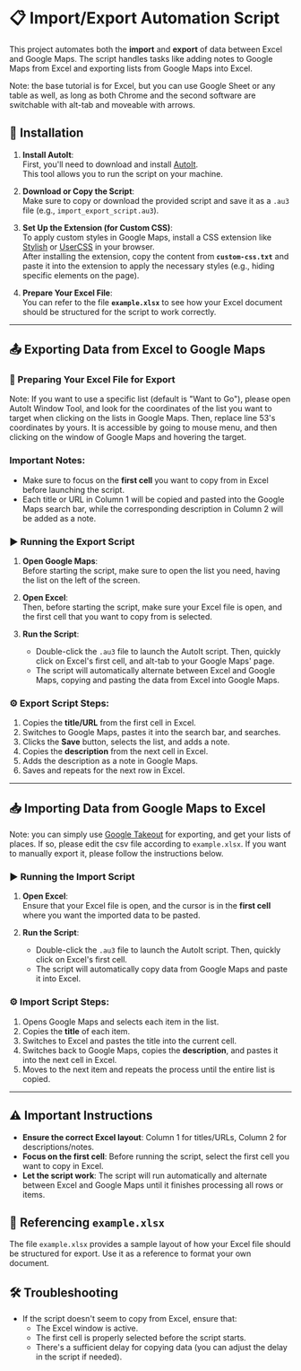 # 📋 Import/Export Automation Script

This project automates both the **import** and **export** of data between Excel and Google Maps. The script handles tasks like adding notes to Google Maps from Excel and exporting lists from Google Maps into Excel.

Note: the base tutorial is for Excel, but you can use Google Sheet or any table as well, as long as both Chrome and the second software are switchable with alt-tab and moveable with arrows.

## 🚀 Installation

1. **Install AutoIt**:  
   First, you'll need to download and install [AutoIt](https://www.autoitscript.com/site/autoit/downloads/).  
   This tool allows you to run the script on your machine.

2. **Download or Copy the Script**:  
   Make sure to copy or download the provided script and save it as a `.au3` file (e.g., `import_export_script.au3`).

3. **Set Up the Extension (for Custom CSS)**:  
   To apply custom styles in Google Maps, install a CSS extension like [Stylish](https://userstyles.org/) or [UserCSS](https://chrome.google.com/webstore/detail/user-css) in your browser.  
   After installing the extension, copy the content from **`custom-css.txt`** and paste it into the extension to apply the necessary styles (e.g., hiding specific elements on the page).

4. **Prepare Your Excel File**:  
   You can refer to the file **`example.xlsx`** to see how your Excel document should be structured for the script to work correctly.

---

## 📤 Exporting Data from Excel to Google Maps

### 📑 Preparing Your Excel File for Export

Note: If you want to use a specific list (default is "Want to Go"), please open AutoIt Window Tool, and look for the coordinates of the list you want to target when clicking on the lists in Google Maps. Then, replace line 53's coordinates by yours. It is accessible by going to mouse menu, and then clicking on the window of Google Maps and hovering the target.

### Important Notes:
- Make sure to focus on the **first cell** you want to copy from in Excel before launching the script.
- Each title or URL in Column 1 will be copied and pasted into the Google Maps search bar, while the corresponding description in Column 2 will be added as a note.

### ▶️ Running the Export Script

1. **Open Google Maps**:  
   Before starting the script, make sure to open the list you need, having the list on the left of the screen.

2. **Open Excel**:  
   Then, before starting the script, make sure your Excel file is open, and the first cell that you want to copy from is selected.

3. **Run the Script**:  
   - Double-click the `.au3` file to launch the AutoIt script. Then, quickly click on Excel's first cell, and alt-tab to your Google Maps' page.
   - The script will automatically alternate between Excel and Google Maps, copying and pasting the data from Excel into Google Maps.

### ⚙️ Export Script Steps:
1. Copies the **title/URL** from the first cell in Excel.
2. Switches to Google Maps, pastes it into the search bar, and searches.
3. Clicks the **Save** button, selects the list, and adds a note.
4. Copies the **description** from the next cell in Excel.
5. Adds the description as a note in Google Maps.
6. Saves and repeats for the next row in Excel.

---

## 📥 Importing Data from Google Maps to Excel

Note: you can simply use [Google Takeout](https://takeout.google.com/) for exporting, and get your lists of places. If so, please edit the csv file according to `example.xlsx`. If you want to manually export it, please follow the instructions below.

### ▶️ Running the Import Script

1. **Open Excel**:  
   Ensure that your Excel file is open, and the cursor is in the **first cell** where you want the imported data to be pasted.

3. **Run the Script**:  
   - Double-click the `.au3` file to launch the AutoIt script. Then, quickly click on Excel's first cell.
   - The script will automatically copy data from Google Maps and paste it into Excel.

### ⚙️ Import Script Steps:
1. Opens Google Maps and selects each item in the list.
2. Copies the **title** of each item.
3. Switches to Excel and pastes the title into the current cell.
4. Switches back to Google Maps, copies the **description**, and pastes it into the next cell in Excel.
5. Moves to the next item and repeats the process until the entire list is copied.

---

## ⚠️ Important Instructions

- **Ensure the correct Excel layout**: Column 1 for titles/URLs, Column 2 for descriptions/notes.
- **Focus on the first cell**: Before running the script, select the first cell you want to copy in Excel.
- **Let the script work**: The script will run automatically and alternate between Excel and Google Maps until it finishes processing all rows or items.

## 📄 Referencing `example.xlsx`

The file `example.xlsx` provides a sample layout of how your Excel file should be structured for export. Use it as a reference to format your own document.

## 🛠 Troubleshooting

- If the script doesn't seem to copy from Excel, ensure that:
  - The Excel window is active.
  - The first cell is properly selected before the script starts.
  - There's a sufficient delay for copying data (you can adjust the delay in the script if needed).